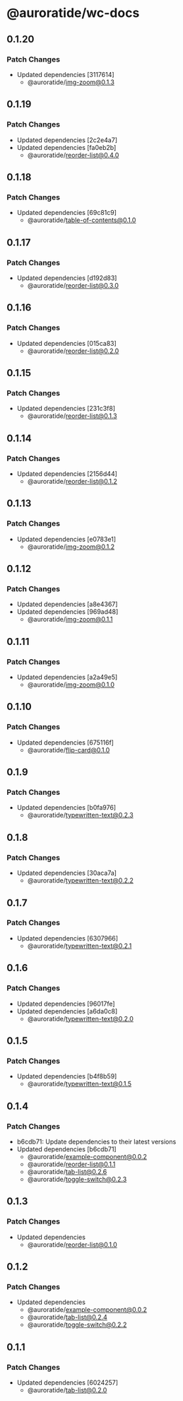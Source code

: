 # @auroratide/wc-docs

## 0.1.20

### Patch Changes

- Updated dependencies [3117614]
  - @auroratide/img-zoom@0.1.3

## 0.1.19

### Patch Changes

- Updated dependencies [2c2e4a7]
- Updated dependencies [fa0eb2b]
  - @auroratide/reorder-list@0.4.0

## 0.1.18

### Patch Changes

- Updated dependencies [69c81c9]
  - @auroratide/table-of-contents@0.1.0

## 0.1.17

### Patch Changes

- Updated dependencies [d192d83]
  - @auroratide/reorder-list@0.3.0

## 0.1.16

### Patch Changes

- Updated dependencies [015ca83]
  - @auroratide/reorder-list@0.2.0

## 0.1.15

### Patch Changes

- Updated dependencies [231c3f8]
  - @auroratide/reorder-list@0.1.3

## 0.1.14

### Patch Changes

- Updated dependencies [2156d44]
  - @auroratide/reorder-list@0.1.2

## 0.1.13

### Patch Changes

- Updated dependencies [e0783e1]
  - @auroratide/img-zoom@0.1.2

## 0.1.12

### Patch Changes

- Updated dependencies [a8e4367]
- Updated dependencies [969ad48]
  - @auroratide/img-zoom@0.1.1

## 0.1.11

### Patch Changes

- Updated dependencies [a2a49e5]
  - @auroratide/img-zoom@0.1.0

## 0.1.10

### Patch Changes

- Updated dependencies [675116f]
  - @auroratide/flip-card@0.1.0

## 0.1.9

### Patch Changes

- Updated dependencies [b0fa976]
  - @auroratide/typewritten-text@0.2.3

## 0.1.8

### Patch Changes

- Updated dependencies [30aca7a]
  - @auroratide/typewritten-text@0.2.2

## 0.1.7

### Patch Changes

- Updated dependencies [6307966]
  - @auroratide/typewritten-text@0.2.1

## 0.1.6

### Patch Changes

- Updated dependencies [96017fe]
- Updated dependencies [a6da0c8]
  - @auroratide/typewritten-text@0.2.0

## 0.1.5

### Patch Changes

- Updated dependencies [b4f8b59]
  - @auroratide/typewritten-text@0.1.5

## 0.1.4

### Patch Changes

- b6cdb71: Update dependencies to their latest versions
- Updated dependencies [b6cdb71]
  - @auroratide/example-component@0.0.2
  - @auroratide/reorder-list@0.1.1
  - @auroratide/tab-list@0.2.6
  - @auroratide/toggle-switch@0.2.3

## 0.1.3

### Patch Changes

- Updated dependencies
  - @auroratide/reorder-list@0.1.0

## 0.1.2

### Patch Changes

- Updated dependencies
  - @auroratide/example-component@0.0.2
  - @auroratide/tab-list@0.2.4
  - @auroratide/toggle-switch@0.2.2

## 0.1.1

### Patch Changes

- Updated dependencies [6024257]
  - @auroratide/tab-list@0.2.0
